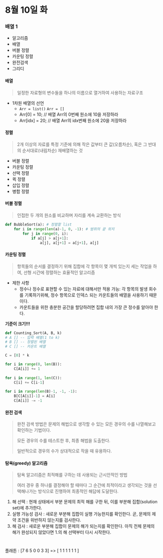 # 8월 10일 화

### 배열 1

* 알고리즘
* 배열
* 버블 정렬
* 카운팅 정렬
* 완전검색
* 그리디



#### 배열

> 일정한 자료형의 변수들을 하나의 이름으로 열거하여 사용하는 자료구조

* 1차원 배열의 선언
  * `Arr = list()` `Arr = []`
  * Arr[0] = 10; // 배열 Arr의 0번째 원소에 10을 저장하라
  * Arr[idx] = 20; // 배열 Arr의 idx번째 원소에 20을 저장하라

#### 정렬

> 2개 이상의 자료를 특정 기준에 의해 작은 값부터 큰 값(오름차순), 혹은 그 반대의 순서대로(내림차순) 재배열하는 것

* 버블 정렬
* 카운팅 정렬
* 선택 정렬
* 퀵 정렬
* 삽입 정렬
* 병합 정렬

#### 버블 정렬

> 인접한 두 개의 원소를 비교하며 자리를 계속 교환하는 방식

```python
def BubbleSort(a): # 정렬할 list
    for i in range(len(a)-1, 0, -1): # 범위의 끝 위치
        for j in range(0, i):
            if a[j] > a[j+1]:
                a[j], a[j+1] = a[j+1], a[j]
```

#### 카운팅 정렬

> 항목들의 순서를 결정하기 위해 집합에 각 항목이 몇 개씩 있는지 세는 작업을 하여, 선형 시간에 정렬하는 효율적인 알고리즘

* 제한 사항
  * 정수나 정수로 표현할 수 있는 자료에 대해서만 적용 가능: 각 항목의 발생 회수를 기록하기위해, 정수 항목으로 인덱스 되는 카운트들의 배열을 사용하기 때문이다.
  * 카운트들을 위한 충분한 공간을 할당하려면 집합 내의 가장 큰 정수를 알아야 한다.

**기준이 크기!!!**

```python
def Counting_Sort(A, B, k)
# A [] -- 입력 배열(1 to k)
# B [] -- 정렬된 배열
# C [] -- 카운트 배열

C = [0] * k

for i in range(0, len(B)):
    C[A[i]] += 1
    
for i in range(1, len(C)):
    C[i] += C[i-1]
    
for i in range(len(B)-1, -1, -1):
    B[C[A[i]]-1] = A[i]
    C[A[i]] -= -1
```

#### 완전 검색

> 완전 검색 방법은 문제의 해법으로 생각할 수 있는 모든 경우의 수를 나열해보고 확인하는 기법이다.
>
> 모든 경우의 수를 테스트한 후, 최종 해법을 도출한다.
>
> 일반적으로 경우의 수가 상대적으로 작을 때 유용하다.

#### 탐욕(greedy) 알고리즘

> 탐욕 알고리즘은 최적해를 구하는 데 사용되는 근시안적인 방법
>
> 여러 경우 중 하나를 결정해야 할 때마다 그 순간에 최적이라고 생각되는 것을 선택해나가는 방식으로 진행하여 최종적인 해답에 도달한다.

1) 해 선택 : 현재 상태에서 부분 문제의 최적 해를 구한 뒤, 이를 부분해 집합(solution set)에 추가한다.
2) 실행 가능성 검사 : 새로운 부분해 집합이 실행 가능한지를 확인한다. 곧, 문제의 제약 조건을 위반하지 않는지를 검사한다.
3) 해 검사 : 새로운 부분해 집합이 문제의 해가 되는지를 확인한다. 아직 전체 문제의 해가 완성되지 않았다면 1.의 해 선택부터 다시 시작한다.



# 

플래튼 : [7 6 5 0 0 3 3] => [ 1 1 1 1 1 1 ]


